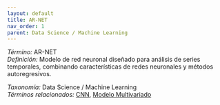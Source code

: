 ```yaml
---
layout: default
title: AR-NET
nav_order: 1
parent: Data Science / Machine Learning
---
```


*Término:* AR-NET  
*Definición:* Modelo de red neuronal diseñado para análisis de series temporales, combinando características de redes neuronales y métodos autoregresivos.

*Taxonomía:* Data Science / Machine Learning  
*Términos relacionados:* [CNN](https://maleniski.github.io/diccionario-angl-tec-mx/docs/alfabeticamente/C/cnn/), [Modelo Multivariado](https://maleniski.github.io/diccionario-angl-tec-mx/docs/alfabeticamente/M/modelo-multivariado/)
